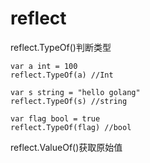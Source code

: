 # reflect

reflect.TypeOf()判断类型
```golang
var a int = 100
reflect.TypeOf(a) //Int

var s string = "hello golang"
reflect.TypeOf(s) //string

var flag bool = true
reflect.TypeOf(flag) //bool

```


reflect.ValueOf()获取原始值


